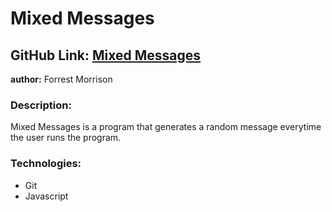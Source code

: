 # Mixed Messages

## GitHub Link: [Mixed Messages](https://github.com/forrestmorrison/mixed_messages "Mixed Messages")

**author:** Forrest Morrison


### Description:
Mixed Messages is a program that generates a random message everytime the user runs the program.


### Technologies:

- Git
- Javascript